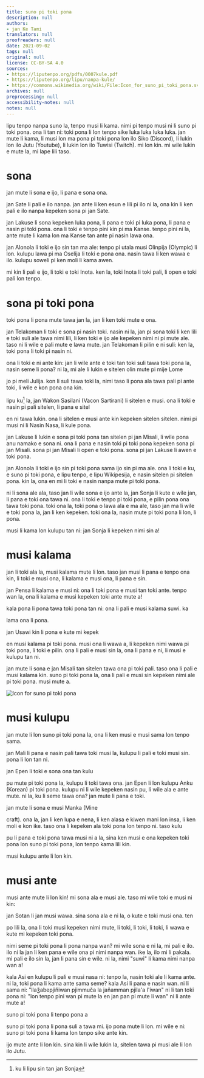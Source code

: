 ```yaml
---
title: suno pi toki pona
description: null
authors:
- jan Ke Tami
translators: null
proofreaders: null
date: 2021-09-02
tags: null
original: null
license: CC-BY-SA 4.0
sources:
- https://liputenpo.org/pdfs/0007kule.pdf
- https://liputenpo.org/lipu/nanpa-kule/
- https://commons.wikimedia.org/wiki/File:Icon_for_suno_pi_toki_pona.svg
archives: null
preprocessing: null
accessibility-notes: null
notes: null
---
```


lipu tenpo nanpa suno la, tenpo musi li kama. nimi pi tenpo musi ni li suno pi toki pona. ona li tan ni: toki pona li lon tenpo sike luka luka luka luka. jan mute li kama, li musi lon ma pona pi toki pona lon ilo Siko (Discord), li lukin lon ilo Jutu (Youtube), li lukin lon ilo Tuwisi (Twitch). mi lon kin. mi wile lukin e mute la, mi lape lili taso.

# sona

jan mute li sona e ijo, li pana e sona ona.

jan Sate li pali e ilo nanpa. jan ante li ken esun e lili pi ilo ni la, ona kin li ken pali e ilo nanpa kepeken sona pi jan Sate.

jan Lakuse li sona kepeken luka pona, li pana e toki pi luka pona, li pana e nasin pi toki pona. ona li toki e tenpo pini kin pi ma Kanse. tenpo pini ni la, ante mute li kama lon ma Kanse tan ante pi nasin lawa ona.

jan Alonola li toki e ijo sin tan ma ale: tenpo pi utala musi Olinpija (Olympic) li lon. kulupu lawa pi ma Oselija li toki e pona ona. nasin tawa li ken wawa e ilo. kulupu soweli pi ken moli li kama awen.

mi kin li pali e ijo, li toki e toki Inota. ken la, toki Inota li toki pali, li open e toki pali lon tenpo.

# sona pi toki pona

toki pona li pona mute tawa jan la, jan li ken toki mute e ona.

jan Telakoman li toki e sona pi nasin toki. nasin ni la, jan pi sona toki li ken lili e toki suli ale tawa nimi lili, li ken toki e ijo ale kepeken nimi ni pi mute ale. taso ni li wile e pali mute e lawa mute. jan Telakoman li pilin e ni suli: ken la, toki pona li toki pi nasin ni.

ona li toki e ni ante kin: jan li wile ante e toki tan toki suli tawa toki pona la, nasin seme li pona? ni la, mi ale li lukin e sitelen olin mute pi mije Lome

jo pi meli Julija. kon li suli tawa toki la, nimi taso li pona ala tawa pali pi ante toki, li wile e kon pona ona kin.

lipu ku[^1] la, jan Wakon Sasilani (Vacon Sartirani) li sitelen e musi. ona li toki e nasin pi pali sitelen, li pana e sitel

en ni tawa lukin. ona li sitelen e musi ante kin kepeken sitelen sitelen. nimi pi musi ni li Nasin Nasa, li kule pona.

jan Lakuse li lukin e sona pi toki pona tan sitelen pi jan Misali, li wile pona anu namako e sona ni. ona li pana e nasin toki pi toki pona kepeken sona pi jan Misali. sona pi jan Misali li open e toki pona. sona pi jan Lakuse li awen e toki pona.

jan Alonola li toki e ijo sin pi toki pona sama ijo sin pi ma ale. ona li toki e ku, e suno pi toki pona, e lipu tenpo, e lipu Wikipesija, e nasin sitelen pi sitelen pona. kin la, ona en mi li toki e nasin nanpa mute pi toki pona.

ni li sona ale ala, taso jan li wile sona e ijo ante la, jan Sonja li kute e wile jan, li pana e toki ona tawa ni. ona li toki e tenpo pi toki pona, e pilin pona ona tawa toki pona. toki ona la, toki pona o lawa ala e ma ale, taso jan ma li wile e toki pona la, jan li ken kepeken. toki ona la, nasin mute pi toki pona li lon, li pona.

musi li kama lon kulupu tan ni: jan Sonja li kepeken nimi sin a!

[^1]: ku li lipu sin tan jan Sonja

# musi kalama

jan li toki ala la, musi kalama mute li lon. taso jan musi li pana e tenpo ona kin, li toki e musi ona, li kalama e musi ona, li pana e sin.

jan Pensa li kalama e musi ni: ona li toki pona e musi tan toki ante. tenpo wan la, ona li kalama e musi kepeken toki ante mute a!

kala pona li pona tawa toki pona tan ni: ona li pali e musi kalama suwi. ka

lama ona li pona.

jan Usawi kin li pona e kute mi kepek

en musi kalama pi toki pona. musi ona li wawa a, li kepeken nimi wawa pi toki pona, li toki e pilin. ona li pali e musi sin la, ona li pana e ni, li musi e kulupu tan ni.

jan mute li sona e jan Misali tan sitelen tawa ona pi toki pali. taso ona li pali e musi kalama kin. suno pi toki pona la, ona li pali e musi sin kepeken nimi ale pi toki pona. musi mute a.

![Icon for suno pi toki pona](https://upload.wikimedia.org/wikipedia/commons/a/a6/Icon_for_suno_pi_toki_pona.svg)

# musi kulupu

jan mute li lon suno pi toki pona la, ona li ken musi e musi sama lon tenpo sama.

jan Mali li pana e nasin pali tawa toki musi la, kulupu li pali e toki musi sin. pona li lon tan ni.

jan Epen li toki e sona ona tan kulu

pu mute pi toki pona la, kulupu li toki tawa ona. jan Epen li lon kulupu Anku (Korean) pi toki pona. kulupu ni li wile kepeken nasin pu, li wile ala e ante mute. ni la, ku li seme tawa ona? jan mute li pana e toki.

jan mute li sona e musi Manka (Mine

craft). ona la, jan li ken lupa e nena, li ken alasa e kiwen mani lon insa, li ken moli e kon ike. taso ona li kepeken ala toki pona lon tenpo ni. taso kulu

pu li pana e toki pona tawa musi ni a la, sina ken musi e ona kepeken toki pona lon suno pi toki pona, lon tenpo kama lili kin.

musi kulupu ante li lon kin.

# musi ante

musi ante mute li lon kin! mi sona ala e musi ale. taso mi wile toki e musi ni kin:

jan Sotan li jan musi wawa. sina sona ala e ni la, o kute e toki musi ona. ten

po lili la, ona li toki musi kepeken nimi mute, li toki, li toki, li toki, li wawa e kute mi kepeken toki pona.

nimi seme pi toki pona li pona nanpa wan? mi wile sona e ni la, mi pali e ilo. ilo ni la jan li ken pana e wile ona pi nimi nanpa wan. ike la, ilo mi li pakala. mi pali e ilo sin la, jan li pana sin e wile. ni la, nimi "suwi" li kama nimi nanpa wan a!

kala Asi en kulupu li pali e musi nasa ni: tenpo la, nasin toki ale li kama ante. ni la, toki pona li kama ante sama seme? kala Asi li pana e nasin wan. ni li sama ni: "llaǯabepjiňiwan pjimmuča la jaňamman pjila'a l'iwan" ni li tan toki pona ni: "lon tenpo pini wan pi mute la en jan pan pi mute li wan" ni li ante mute a!

suno pi toki pona li tenpo pona a

suno pi toki pona li pona suli a tawa mi. ijo pona mute li lon. mi wile e ni: suno pi toki pona li kama lon tenpo sike ante kin.

ijo mute ante li lon kin. sina kin li wile lukin la, sitelen tawa pi musi ale li lon ilo Jutu.
